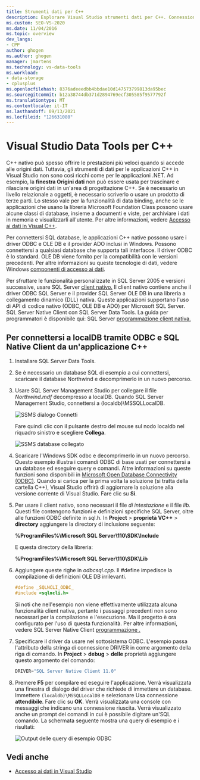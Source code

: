 ```yaml
---
title: Strumenti dati per C++
description: Esplorare Visual Studio strumenti dati per C++. Connessione a localDB tramite ODBC e SQL client nativo da un'applicazione C++.
ms.custom: SEO-VS-2020
ms.date: 11/04/2016
ms.topic: overview
dev_langs:
- CPP
author: ghogen
ms.author: ghogen
manager: jmartens
ms.technology: vs-data-tools
ms.workload:
- data-storage
- cplusplus
ms.openlocfilehash: 8376adeeedbb4bbdae10d147573799813da95bec
ms.sourcegitcommit: b12a38744db371d2894769ecf305585f9577792f
ms.translationtype: MT
ms.contentlocale: it-IT
ms.lasthandoff: 09/13/2021
ms.locfileid: "126631080"
---
```

# <a name="visual-studio-data-tools-for-c"></a>Visual Studio Data Tools per C++

C++ nativo può spesso offrire le prestazioni più veloci quando si accede alle origini dati. Tuttavia, gli strumenti di dati per le applicazioni C++ in Visual Studio non sono così ricchi come per le applicazioni .NET. Ad esempio, la **finestra Origini dati** non può essere usata per trascinare e rilasciare origini dati in un'area di progettazione C++. Se è necessario un livello relazionale a oggetti, è necessario scriverlo o usare un prodotto di terze parti. Lo stesso vale per la funzionalità di data binding, anche se le applicazioni che usano la libreria Microsoft Foundation Class possono usare alcune classi di database, insieme a documenti e viste, per archiviare i dati in memoria e visualizzarli all'utente. Per altre informazioni, vedere [Accesso ai dati in Visual C++](/cpp/data/data-access-in-cpp).

Per connettersi SQL database, le applicazioni C++ native possono usare i driver ODBC e OLE DB e il provider ADO inclusi in Windows. Possono connettersi a qualsiasi database che supporta tali interfacce. Il driver ODBC è lo standard. OLE DB viene fornito per la compatibilità con le versioni precedenti. Per altre informazioni su queste tecnologie di dati, vedere Windows [componenti di accesso ai dati](/previous-versions/windows/desktop/ms692897(v=vs.85)).

Per sfruttare le funzionalità personalizzate in SQL Server 2005 e versioni successive, usare SQL Server [client nativo.](/sql/relational-databases/native-client/sql-server-native-client) Il client nativo contiene anche il driver ODBC SQL Server e il provider SQL Server OLE DB in una libreria a collegamento dinamico (DLL) nativa. Queste applicazioni supportano l'uso di API di codice nativo (ODBC, OLE DB e ADO) per Microsoft SQL Server. SQL Server Native Client con SQL Server Data Tools. La guida per programmatori è disponibile qui: SQL Server [programmazione client nativa.](/sql/relational-databases/native-client/sql-server-native-client-programming)

## <a name="to-connect-to-localdb-through-odbc-and-sql-native-client-from-a-c-application"></a>Per connettersi a localDB tramite ODBC e SQL Native Client da un'applicazione C++

1. Installare SQL Server Data Tools.

2. Se è necessario un database SQL di esempio a cui connettersi, scaricare il database Northwind e decomprimerlo in un nuovo percorso.

3. Usare SQL Server Management Studio per collegare il file *Northwind.mdf* decompresso a localDB. Quando SQL Server Management Studio, connettersi a (localdb)\MSSQLLocalDB.

   ![SSMS dialogo Connetti](../data-tools/media/raddata-ssms-connect-dialog.png)

   Fare quindi clic con il pulsante destro del mouse sul nodo localdb nel riquadro sinistro e scegliere **Collega**.

   ![SSMS database collegato](../data-tools/media/raddata-ssms-attach-database.png)

4. Scaricare l'Windows SDK odbc e decomprimerlo in un nuovo percorso. Questo esempio illustra i comandi ODBC di base usati per connettersi a un database ed eseguire query e comandi. Altre informazioni su queste funzioni sono disponibili in [Microsoft Open Database Connectivity (ODBC)](/sql/odbc/microsoft-open-database-connectivity-odbc). Quando si carica per la prima volta la soluzione (si tratta della cartella C++), Visual Studio offrirà di aggiornare la soluzione alla versione corrente di Visual Studio. Fare clic su **Sì**.

5. Per usare il client nativo, sono necessari il file *di intestazione* e il file *lib.* Questi file contengono funzioni e definizioni specifiche SQL Server, oltre alle funzioni ODBC definite in sql.h. In **Project**  >  **proprietà VC++**  >  **directory** aggiungere la directory di inclusione seguente:

   **%ProgramFiles%\Microsoft SQL Server\110\SDK\Include**

   E questa directory della libreria:

   **%ProgramFiles%\Microsoft SQL Server\110\SDK\Lib**

6. Aggiungere queste righe in *odbcsql.cpp*. Il #define impedisce la compilazione di definizioni OLE DB irrilevanti.

   ```cpp
   #define _SQLNCLI_ODBC_
   #include <sqlncli.h>
   ```

    Si noti che nell'esempio non viene effettivamente utilizzata alcuna funzionalità client nativa, pertanto i passaggi precedenti non sono necessari per la compilazione e l'esecuzione. Ma il progetto è ora configurato per l'uso di questa funzionalità. Per altre informazioni, vedere SQL Server Native Client [programmazione .](/sql/relational-databases/native-client/sql-server-native-client)

7. Specificare il driver da usare nel sottosistema ODBC. L'esempio passa l'attributo della stringa di connessione DRIVER in come argomento della riga di comando. In **Project**  >  **debug**  >  **delle** proprietà aggiungere questo argomento del comando:

   ```cpp
   DRIVER="SQL Server Native Client 11.0"
   ```

8. Premere **F5** per compilare ed eseguire l'applicazione. Verrà visualizzata una finestra di dialogo del driver che richiede di immettere un database. Immettere `(localdb)\MSSQLLocalDB` e selezionare Usa connessione **attendibile**. Fare clic su **OK**. Verrà visualizzata una console con messaggi che indicano una connessione riuscita. Verrà visualizzato anche un prompt dei comandi in cui è possibile digitare un'SQL comando. La schermata seguente mostra una query di esempio e i risultati:

   ![Output delle query di esempio ODBC](../data-tools/media/raddata-odbc-sample-query-output.png)

## <a name="see-also"></a>Vedi anche

- [Accesso ai dati in Visual Studio](../data-tools/accessing-data-in-visual-studio.md)

